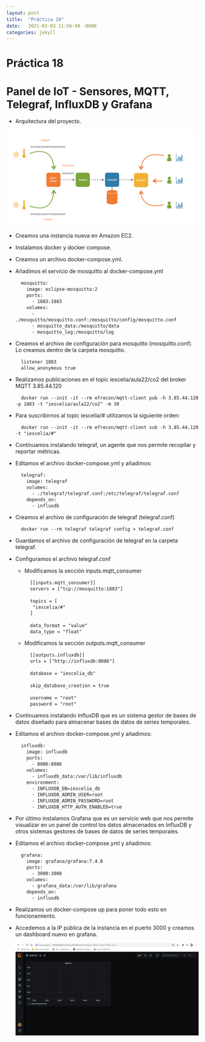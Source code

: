 ```yaml
---
layout: post
title:  "Práctica 18"
date:   2021-03-03 11:56:40 -0600
categories: jekyll 
---
```

# Práctica 18

# Panel de IoT - Sensores, MQTT, Telegraf, InfluxDB y Grafana

- Arquitectura del proyecto.

![](https://github.com/desigom/desigom.github.io/blob/main/images/arquitectura.png)

- Creamos una instancia nueva en Amazon EC2.

- Instalamos docker y docker compose.

- Creamos un archivo docker-compose.yml.

- Añadimos el servicio de mosquitto al docker-compose.yml

        mosquitto: 
          image: eclipse-mosquitto:2 
          ports:
            - 1883:1883 
          volumes:
            -  ./mosquitto/mosquitto.conf:/mosquitto/config/mosquitto.conf 
            - mosquitto_data:/mosquitto/data 
            - mosquitto_log:/mosquitto/log

- Creamos el archivo de configuración para mosquitto (mosquitto.conf). Lo creamos dentro de la carpeta mosquitto.

        listener 1883 
        allow_anonymous true 

- Realizamos publicaciones en el topic iescelia/aula22/co2 del broker MQTT 3.85.44.120

        docker run --init -it --rm efrecon/mqtt-client pub -h 3.85.44.120 -p 1883 -t "iescelia/aula22/co2" -m 30

- Para suscribirnos al topic iescelia/# utilizamos la siguiente orden:

        docker run --init -it --rm efrecon/mqtt-client sub -h 3.85.44.120 -t "iescelia/#"

- Continuamos instalando telegraf, un agente que nos permite recopilar y reportar métricas.

- Editamos el archivo docker-compose.yml y añadimos:

        telegraf: 
          image: telegraf 
          volumes:
            - ./telegraf/telegraf.conf:/etc/telegraf/telegraf.conf 
          depends_on: 
            - influxdb

- Creamos el archivo de configuración de telegraf (telegraf.conf)

        docker run --rm telegraf telegraf config > telegraf.conf

- Guardamos el archivo de configuración de telegraf en la carpeta telegraf.

- Configuramos el archivo telegraf.conf

    - Modificamos la sección inputs.mqtt_consumer

            [[inputs.mqtt_consumer]]
            servers = ["tcp://mosquitto:1883"] 

            topics = [
             "iescelia/#" 
            ]

            data_format = "value" 
            data_type = "float"

    - Modificamos la sección outputs.mqtt_consumer

            [[outputs.influxdb]]
            urls = ["http://influxdb:8086"] 

            database = "iescelia_db" 

            skip_database_creation = true 

            username = "root" 
            password = "root"

- Continuamos instalando InfluxDB que es un sistema gestor de bases de datos diseñado para almacenar bases de datos de series temporales.

- Editamos el archivo docker-compose.yml y añadimos:

        influxdb: 
          image: influxdb 
          ports:
            - 8086:8086 
          volumes:
            - influxdb_data:/var/lib/influxdb 
          environment:
            - INFLUXDB_DB=iescelia_db 
            - INFLUXDB_ADMIN_USER=root 
            - INFLUXDB_ADMIN_PASSWORD=root 
            - INFLUXDB_HTTP_AUTH_ENABLED=true

- Por último instalamos Grafana que es un servicio web que nos permite visualizar en un panel de control los datos almacenados en InfluxDB y otros sistemas gestores de bases de datos de series temporales.

- Editamos el archivo docker-compose.yml y añadimos:

        grafana: 
          image: grafana/grafana:7.4.0 
          ports:
            - 3000:3000 
          volumes:
            - grafana_data:/var/lib/grafana 
          depends_on: 
            - influxdb

- Realizamos un docker-compose up para poner todo esto en funcionamiento.

- Accedemos a la IP pública de la instancia en el puerto 3000 y creamos un dashboard nuevo en grafana.


    ![](https://github.com/desigom/desigom.github.io/blob/main/images/dashboard.png)
